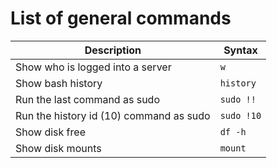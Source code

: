 # List of general commands

| Description | Syntax |
| ----------- | ----------- |
| Show who is logged into a server | `w` |
| Show bash history | `history` |
| Run the last command as sudo | `sudo !!` |
| Run the history id (10) command as sudo | `sudo !10` |
| Show disk free | `df -h` |
| Show disk mounts | `mount` |
